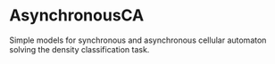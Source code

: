 # AsynchronousCA
Simple models for synchronous and asynchronous cellular automaton solving the density classification task.
